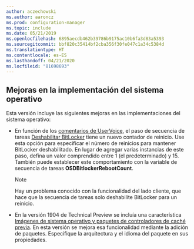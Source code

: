 ```yaml
---
author: aczechowski
ms.author: aaroncz
ms.prod: configuration-manager
ms.topic: include
ms.date: 05/21/2019
ms.openlocfilehash: 6895aecdb462b39786b9175ac10b6fa3d83a5393
ms.sourcegitcommit: bbf820c35414bf2cba356f30fe047c1a34c5384d
ms.translationtype: HT
ms.contentlocale: es-ES
ms.lasthandoff: 04/21/2020
ms.locfileid: "81698693"
---
```

## <a name="improvements-to-os-deployment"></a><a name="bkmk_osd"></a> Mejoras en la implementación del sistema operativo

<!--4512937,4224642-->

Esta versión incluye las siguientes mejoras en las implementaciones del sistema operativo:

- En función de los [comentarios de UserVoice](https://configurationmanager.uservoice.com/forums/300492-ideas/suggestions/18951715-add-reboot-count-functionality-to-the-disable-bitl), el paso de secuencia de tareas [Deshabilitar BitLocker](../../../../../osd/understand/task-sequence-steps.md#BKMK_DisableBitLocker) tiene un nuevo contador de reinicio. Use esta opción para especificar el número de reinicios para mantener BitLocker deshabilitado. En lugar de agregar varias instancias de este paso, defina un valor comprendido entre 1 (el predeterminado) y 15. También puede establecer este comportamiento con la variable de secuencia de tareas **OSDBitlockerRebootCount**.

    > [!Note]  
    > Hay un problema conocido con la funcionalidad del lado cliente, que hace que la secuencia de tareas solo deshabilite BitLocker para un reinicio.  

- En la versión 1904 de Technical Preview se incluía una característica [Imágenes de sistema operativo y paquetes de controladores de caché previa](../../technical-preview-1904.md#bkmk_precache). En esta versión se mejora esa funcionalidad mediante la adición de paquetes. Especifique la arquitectura y el idioma del paquete en sus propiedades.
